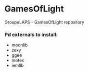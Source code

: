 # GamesOfLight
GroupeLAPS - GamesOfLight repository

### Pd externals to install:

- moonlib
- zexy
- ggee
- motex
- iemlib

